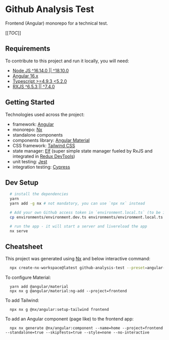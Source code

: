 # Github Analysis Test

Frontend (Angular) monorepo for a technical test.

[[_TOC_]]

## Requirements

To contribute to this project and run it locally, you will need:

- [Node JS ^16.14.0 || ^18.10.0](https://nodejs.org/en)
- [Angular 16.x](https://angular.io/guide/versions)
- [Typescript >=4.9.3 <5.2.0](https://www.typescriptlang.org)
- [RXJS ^6.5.3 || ^7.4.0](https://rxjs.dev/)

## Getting Started

Technologies used across the project:

- framework: [Angular](https://angular.io/)
- monorepo: [Nx](https://www.nx.dev)
- standalone components
- components library: [Angular Material](https://material.angular.io/components)
- CSS framework: [Tailwind CSS](https://tailwindcss.com)
- state manager: [Elf](https://ngneat.github.io/elf/) (super simple state manager fueled by RxJS and integrated
  in [Redux DevTools](https://chrome.google.com/webstore/detail/redux-devtools/lmhkpmbekcpmknklioeibfkpmmfibljd))
- unit testing: [Jest](https://jestjs.io)
- integration testing: [Cypress](https://www.cypress.io)

## Dev Setup

```bash
  # install the dependencies
  yarn
  yarn add -g nx # not mandatory, you can use `npx nx` instead

  # Add your own Github access token in `environment.local.ts` (to be improved in a next version)
  cp environments/environment.dev.ts environments/environment.local.ts

  # run the app - it will start a server and livereload the app
  nx serve
```

## Cheatsheet

This project was generated using [Nx](https://nx.dev) and below interactive command:

```bash
  npx create-nx-workspace@latest github-analysis-test --preset=angular-monorepo --appName=frontend --ci=github --e2eTestRunner=cypress --interactive=false --routing=true --standaloneApi=true --style=scss --nxCloud=true --packageManager=yarn
```

To configure Material:

```shell
  yarn add @angular/material
  npx nx g @angular/material:ng-add --project=frontend
```

To add Tailwind:

```shell
  npx nx g @nx/angular:setup-tailwind frontend
```

To add an Angular component (page like) to the frontend app:

```shell
  npx nx generate @nx/angular:component --name=home --project=frontend --standalone=true --skipTests=true --style=none --no-interactive
```
